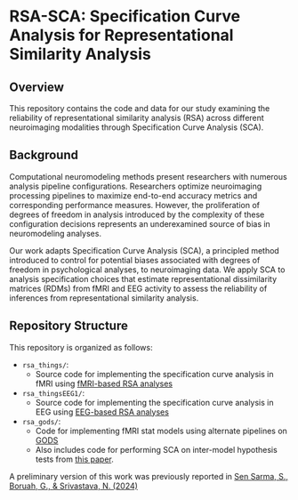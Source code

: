 # RSA-SCA: Specification Curve Analysis for Representational Similarity Analysis

## Overview
This repository contains the code and data for our study examining the reliability of representational similarity analysis (RSA) across different neuroimaging modalities through Specification Curve Analysis (SCA).

## Background
Computational neuromodeling methods present researchers with numerous analysis pipeline configurations. Researchers optimize neuroimaging processing pipelines to maximize end-to-end accuracy metrics and corresponding performance measures. However, the proliferation of degrees of freedom in analysis introduced by the complexity of these configuration decisions represents an underexamined source of bias in neuromodeling analyses.

Our work adapts Specification Curve Analysis (SCA), a principled method introduced to control for potential biases associated with degrees of freedom in psychological analyses, to neuroimaging data. We apply SCA to analysis specification choices that estimate representational dissimilarity matrices (RDMs) from fMRI and EEG activity to assess the reliability of inferences from representational similarity analysis.

## Repository Structure
This repository is organized as follows:
- `rsa_things/`:
  -  Source code for implementing the specification curve analysis in fMRI using [fMRI-based RSA analyses](https://elifesciences.org/articles/82580)
- `rsa_thingsEEG1/`:
  -  Source code for implementing the specification curve analysis in EEG using [EEG-based RSA analyses](https://www.nature.com/articles/s41597-021-01102-7)
- `rsa_gods/`:
  -  Code for implementing fMRI stat models using alternate pipelines on [GODS](https://www.nature.com/articles/ncomms15037)
  -  Also includes code for performing SCA on inter-model hypothesis tests from [this paper](https://www.sciencedirect.com/science/article/pii/S0893608022002982).



A preliminary version of this work was previously reported in [Sen Sarma, S., Boruah, G., & Srivastava, N. (2024)](https://escholarship.org/uc/item/62j3r1hq)


